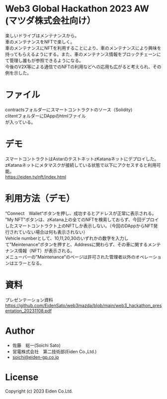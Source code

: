# Web3 Global Hackathon 2023 AW (マツダ株式会社向け）
楽しいドライブはメンテナンスから。  
車のメンテナンスをNFTで楽しく。  
車のメンテナンスにNFTを利用することにより、車のメンテナンスにより興味を持ってもらえるようにする。また、車のメンテナンス情報をブロックチェーンにて管理し誰もが参照できるようになる。  
今後のV2X等による通信でのNFTの利用などへの応用も広がると考えられ、その例を示した。  

# ファイル
contractsフォルダーにスマートコントラクトのソース（Solidity)   
clitentフォルダーにDAppのhtmlファイル  
が入っている。  

# デモ
スマートコントラクトはAstarのテストネットzKatanaネットにデプロイした。  
zKatanaネットにメタマスクが接続している状態で以下にアクセスすると利用可能。  
https://eiden.tv/nft/index.html  

# 利用方法（デモ）
“Connect　Wallet“ボタンを押し、成功するとアドレスが正常に表示される。  
”My NFT”ボタンは、zKatana上の全てのNFTを検索しておらず、今回デプロイしたスマートコントラクト上のNFTしか表示しない。（今回のDAppからNFT発行されていない場合は何も表示されない）  
Vehicle numberとして、10,11,20,30のいずれかの数字を入力して”Meintenance”ボタンを押すと、Addressに関わらず、その車に関するメンテナンス情報（NFT）が表示される。  
メニューバーの”Maintenance”のページは許可された管理者以外のオペレーションはエラーとなる。  

# 資料
プレゼンテーション資料  
https://github.com/EidenSato/web3mazda/blob/main/web3_hackathon_presentation_20231108.pdf  
 
# Author
* 佐藤　総一(Soichi Sato)  
* 営電株式会社　第二技術部(Eiden Co.,Ltd.)  
* soichi@eiden-gp.co.jp  
 
# License 
Copyright (c) 2023 Eiden Co.Ltd.   


